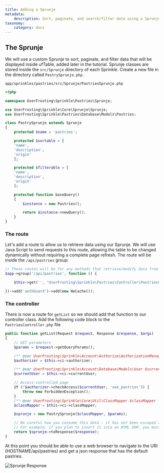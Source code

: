```yaml
---
title: Adding a Sprunje
metadata:
    description: Sort, paginate, and search/filter data using a Sprunje
taxonomy:
    category: docs
---
```


## The Sprunje

We will use a custom Sprunje to sort, paginate, and filter data that will be displayed inside ufTable, added later in the tutorial. Sprunje classes are stored inside the `src/Sprunje` directory of each Sprinkle. Create a new file in the directory called `PastrySprunje.php`.

`app/sprinkles/pastries/src/Sprunje/PastriesSprunje.php`
```php
<?php

namespace UserFrosting\Sprinkle\Pastries\Sprunje;

use UserFrosting\Sprinkle\Core\Sprunje\Sprunje;
use UserFrosting\Sprinkle\Pastries\Database\Models\Pastries;

class PastrySprunje extends Sprunje
{
    protected $name = 'pastries';

    protected $sortable = [
    'name',
    'description',
    'origin'
    ];

    protected $filterable = [
    'name',
    'description',
    'origin'
    ];

    protected function baseQuery()
    {
        $instance = new Pastries();

        return $instance->newQuery();
    }
}
```

### The route

Let's add a route to allow us to retrieve data using our Sprunje. We will use Java Script to send requests to this route, allowing the table to be changed dynamically without requiring a complete page refresh. The route will be inside the `/api/pastries` group:

```php
// These routes will be for any methods that retrieve/modify data from the database.
$app->group('/api/pastries', function () {

    $this->get('', 'UserFrosting\Sprinkle\Pastries\Controller\PastriesController:getList');

})->add('authGuard')->add(new NoCache());
```

### The controller

There is now a route for `getList` so we should add that function to our controller class. Add the following code block to the `PastriesController.php` file

```php
public function getList(Request $request, Response $response, $args)
{
    // GET parameters
    $params = $request->getQueryParams();

    /** @var UserFrosting\Sprinkle\Account\Authorize\AuthorizationManager */
    $authorizer = $this->ci->authorizer;

    /** @var UserFrosting\Sprinkle\Account\Database\Models\User $currentUser */
    $currentUser = $this->ci->currentUser;

    // Access-controlled page
    if (!$authorizer->checkAccess($currentUser, 'see_pastries')) {
        throw new ForbiddenException();
    }
    /** @var UserFrosting\Sprinkle\Core\Util\ClassMapper $classMapper */
    $classMapper = $this->ci->classMapper;

    $sprunje = new PastrySprunje($classMapper, $params);

    // Be careful how you consume this data - it has not been escaped and contains untrusted user-supplied content.
    // For example, if you plan to insert it into an HTML DOM, you must escape it on the client side (or use client-side templating).
    return $sprunje->toResponse($response);
}
```

At this point you should be able to use a web browser to navigate to the URI  (HOSTNAME/api/pastries) and get a json response that has the default pastries.

![Sprunje Response](/images/pastries/sprunjeresponse.png)
